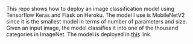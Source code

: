 This repo shows how to deploy an image classification model using Tensorflow Keras 
and Flask on Heroku. The model I use is MobileNetV2 since it is the smallest model in 
terms of number of parameters and size. Given an input image, the model classifies it 
into one of the thousand categories in ImageNet. The model is deployed in [this](https://image-classification-keras.herokuapp.com/) link.